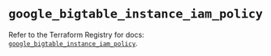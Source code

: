 # `google_bigtable_instance_iam_policy`

Refer to the Terraform Registry for docs: [`google_bigtable_instance_iam_policy`](https://registry.terraform.io/providers/hashicorp/google-beta/6.18.1/docs/resources/google_bigtable_instance_iam_policy).
